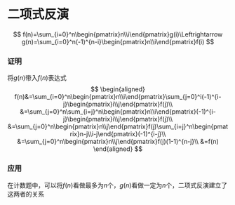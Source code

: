 # 二项式反演

$$
f(n)=\sum_{i=0}^n\begin{pmatrix}n\\i\end{pmatrix}g(i)\Leftrightarrow g(n)=\sum_{i=0}^n(-1)^{n-i}\begin{pmatrix}n\\i\end{pmatrix}f(i)
$$

### 证明

将$g(n)$带入$f(n)$表达式
$$
\begin{aligned}
f(n)&=\sum_{i=0}^n\begin{pmatrix}n\\i\end{pmatrix}\sum_{j=0}^i(-1)^{i-j}\begin{pmatrix}i\\j\end{pmatrix}f(j)\\
&=\sum_{j=0}^n\sum_{i=j}^n\begin{pmatrix}n\\i\end{pmatrix}(-1)^{i-j}\begin{pmatrix}i\\j\end{pmatrix}f(j)\\
&=\sum_{j=0}^n\begin{pmatrix}n\\j\end{pmatrix}f(j)\sum_{i=j}^n\begin{pmatrix}n-j\\i-j\end{pmatrix}(-1)^{i-j}\\
&=\sum_{j=0}^n\begin{pmatrix}n\\j\end{pmatrix}f(j)(1-1)^{n-j}\\
&=f(n)
\end{aligned}
$$

### 应用

在计数题中，可以将$f(n)$看做最多为$n$个，$g(n)$看做一定为$n$个，二项式反演建立了这两者的关系